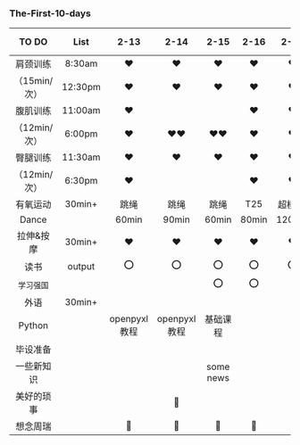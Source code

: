 ### The-First-10-days
|  TO DO   |  List  |  2-13  |  2-14  |  2-15  |  2-16  |  2-17  |  2-18  |  2-19  |  2-20  |  2-21  |  2-22  |
| :-----:  | :----: | :----: | :----: | :----: | :----: | :----: | :----: | :----: | :----: | :----: | :----: |
| 肩颈训练  | 8:30am |:hearts:|:hearts:|:hearts:|:hearts:|:hearts:|
|（15min/次）| 12:30pm|:hearts:|:hearts:|:hearts:|:hearts:|:hearts:|
| 腹肌训练  | 11:00am|:hearts:|        |         |:hearts:|:hearts:|  
|（12min/次）|6:00pm|:hearts:|:hearts::hearts:|:hearts::hearts:|:hearts:|:hearts:|
| 臀腿训练  | 11:30am |:hearts:|:hearts:|:hearts:|:hearts:|:hearts:|
|（12min/次）| 6:30pm |:hearts:|        |        |:hearts:|:hearts:|
| 有氧运动 | 30min+ | 跳绳     | 跳绳   |跳绳   |  T25     | 超模25 |
| Dance   |        |  60min   |  90min | 60min |  80min  | 120min |
| 拉伸&按摩| 30min+ |:hearts:|:hearts:|:hearts:|:hearts:|:hearts:  |
|  读书   | output |   :o:   |   :o:  |  :o:  | :o:   |    :o:     |
|`学习强国`|        |        |        | :o:    |:o:    |
| 外语    | 30min+ |         |        |
| Python ||openpyxl教程|openpyxl教程|基础课程|
| 毕设准备|         |         |      |        |
|一些新知识|        |         |      |some news|
|美好的琐事|        |         |:memo:|         |
| 想念周瑞||:heartbeat:|:heartbeat:|:heartbeat:|:heartbeat:|:heartbeat:|

